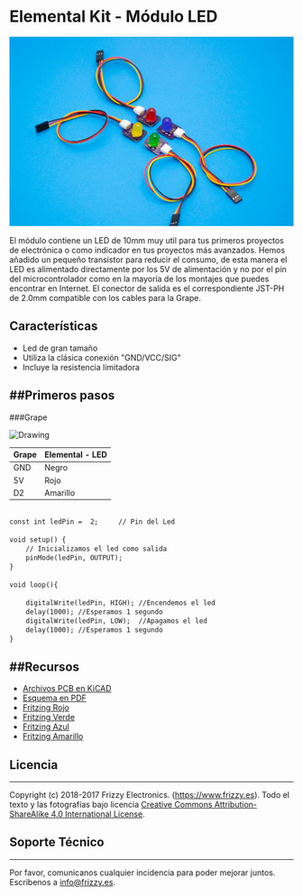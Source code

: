 # Elemental Kit - Módulo LED

![Texto alternativo](images/led.jpg "Modulo de boton básico")

El módulo contiene un LED de 10mm muy util para tus primeros proyectos de electrónica o como indicador en tus proyectos más avanzados. Hemos añadido un pequeño transistor para reducir el consumo, de esta manera el LED es alimentado directamente por los 5V de alimentación y no por el pin del microcontrolador como en la mayoría de los montajes que puedes encontrar en Internet. El conector de salida es el correspondiente JST-PH de 2.0mm compatible con los cables para la Grape.

## Características

* Led de gran tamaño
* Utiliza la clásica conexión "GND/VCC/SIG"
* Incluye la resistencia limitadora

##Primeros pasos
--------

###Grape


<img src="../images/montaje_led.png" alt="Drawing" style="width: 400px;"/>

| Grape | Elemental - LED |
| ----- | ----------------- |
| GND   | Negro             |
| 5V    | Rojo              |
| D2    | Amarillo          |


```arduino

const int ledPin =  2;     // Pin del Led

void setup() {
    // Inicializamos el led como salida
    pinMode(ledPin, OUTPUT);
}

void loop(){

    digitalWrite(ledPin, HIGH); //Encendemos el led
    delay(1000); //Esperamos 1 segundo
    digitalWrite(ledPin, LOW);  //Apagamos el led
    delay(1000); //Esperamos 1 segundo
}
```


##Recursos
-------

-   [Archivos PCB en KiCAD](https://github.com/FrizzyElectronics/BasicModule)
-   [Esquema en PDF](https://raw.githubusercontent.com/FrizzyElectronics/BasicModule/master/pdf/BasicModule.pdf "File:BasicModule.pdf")
-   [Fritzing Rojo](https://raw.githubusercontent.com/FrizzyElectronics/AtomModulesFritzingParts/master/FritzingParts/Atom_Led_Red.fzpz "File:Atom_Led_Red.fzpz")
-   [Fritzing Verde](https://raw.githubusercontent.com/FrizzyElectronics/AtomModulesFritzingParts/master/FritzingParts/Atom_Led_Green.fzpz "File:Atom_Led_Green.fzpz")
-   [Fritzing Azul](https://raw.githubusercontent.com/FrizzyElectronics/AtomModulesFritzingParts/master/FritzingParts/Atom_Led_Blue.fzpz "File:Atom_Led_Blue.fzpz")
-   [Fritzing Amarillo](https://raw.githubusercontent.com/FrizzyElectronics/AtomModulesFritzingParts/master/FritzingParts/Atom_Led_Yellow.fzpz "File:Atom_Led_Yellow.fzpz")

## Licencia
-------
Copyright (c) 2018-2017 Frizzy Electronics. (https://www.frizzy.es). Todo el texto y las fotografías bajo licencia <a rel="license" href="http://creativecommons.org/licenses/by-sa/4.0/">Creative Commons Attribution-ShareAlike 4.0 International License</a>. <a rel="license" href="http://creativecommons.org/licenses/by-sa/4.0/"> </a>

## Soporte Técnico
-------
Por favor, comunicanos cualquier incidencia para poder mejorar juntos. Escribenos a [info@frizzy.es](info@frizzy.es). 

